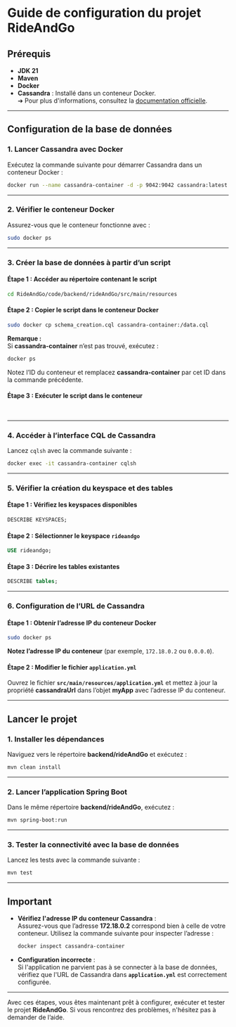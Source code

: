 # **Guide de configuration du projet RideAndGo**

## **Prérequis**  
- **JDK 21**  
- **Maven**  
- **Docker**  
- **Cassandra** : Installé dans un conteneur Docker.  
  ➔ Pour plus d'informations, consultez la [documentation officielle](https://cassandra.apache.org/_/quickstart.html).

---

## **Configuration de la base de données**

### **1. Lancer Cassandra avec Docker**  
Exécutez la commande suivante pour démarrer Cassandra dans un conteneur Docker :  
```bash
docker run --name cassandra-container -d -p 9042:9042 cassandra:latest
```

---

### **2. Vérifier le conteneur Docker**  
Assurez-vous que le conteneur fonctionne avec :  
```bash
sudo docker ps
```

---

### **3. Créer la base de données à partir d’un script**

#### **Étape 1 : Accéder au répertoire contenant le script**
```bash
cd RideAndGo/code/backend/rideAndGo/src/main/resources
```

#### **Étape 2 : Copier le script dans le conteneur Docker**
```bash
sudo docker cp schema_creation.cql cassandra-container:/data.cql
```
**Remarque :**  
Si **cassandra-container** n’est pas trouvé, exécutez :  
```bash
docker ps
```
Notez l’ID du conteneur et remplacez **cassandra-container** par cet ID dans la commande précédente.

#### **Étape 3 : Exécuter le script dans le conteneur**
```bash
 
```
  
---

### **4. Accéder à l’interface CQL de Cassandra**  
Lancez `cqlsh` avec la commande suivante :  
```bash
docker exec -it cassandra-container cqlsh
```

---

### **5. Vérifier la création du keyspace et des tables**

#### **Étape 1 : Vérifiez les keyspaces disponibles**
```sql
DESCRIBE KEYSPACES;
```

#### **Étape 2 : Sélectionner le keyspace `rideandgo`**
```sql
USE rideandgo;
```

#### **Étape 3 : Décrire les tables existantes**
```sql
DESCRIBE tables;
```

---

### **6. Configuration de l’URL de Cassandra**  

#### **Étape 1 : Obtenir l’adresse IP du conteneur Docker**
```bash
sudo docker ps
```
**Notez l’adresse IP du conteneur** (par exemple, `172.18.0.2` ou `0.0.0.0`).

#### **Étape 2 : Modifier le fichier `application.yml`**  
Ouvrez le fichier **`src/main/resources/application.yml`** et mettez à jour la propriété **cassandraUrl** dans l’objet **myApp** avec l’adresse IP du conteneur.

---

## **Lancer le projet**

### **1. Installer les dépendances**  
Naviguez vers le répertoire **backend/rideAndGo** et exécutez :  
```bash
mvn clean install
```

---

### **2. Lancer l’application Spring Boot**  
Dans le même répertoire **backend/rideAndGo**, exécutez :  
```bash
mvn spring-boot:run
```

---

### **3. Tester la connectivité avec la base de données**  
Lancez les tests avec la commande suivante :  
```bash
mvn test
```

---

## **Important**  
- **Vérifiez l'adresse IP du conteneur Cassandra** :  
  Assurez-vous que l’adresse **172.18.0.2** correspond bien à celle de votre conteneur. Utilisez la commande suivante pour inspecter l’adresse :  
  ```bash
  docker inspect cassandra-container
  ```

- **Configuration incorrecte** :  
  Si l'application ne parvient pas à se connecter à la base de données, vérifiez que l'URL de Cassandra dans **`application.yml`** est correctement configurée.

---

Avec ces étapes, vous êtes maintenant prêt à configurer, exécuter et tester le projet **RideAndGo**. Si vous rencontrez des problèmes, n'hésitez pas à demander de l’aide.